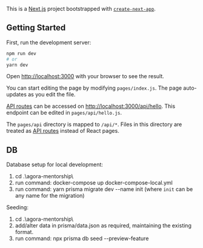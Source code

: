 This is a [Next.js](https://nextjs.org/) project bootstrapped with [`create-next-app`](https://github.com/vercel/next.js/tree/canary/packages/create-next-app).

## Getting Started

First, run the development server:

```bash
npm run dev
# or
yarn dev
```

Open [http://localhost:3000](http://localhost:3000) with your browser to see the result.

You can start editing the page by modifying `pages/index.js`. The page auto-updates as you edit the file.

[API routes](https://nextjs.org/docs/api-routes/introduction) can be accessed on [http://localhost:3000/api/hello](http://localhost:3000/api/hello). This endpoint can be edited in `pages/api/hello.js`.

The `pages/api` directory is mapped to `/api/*`. Files in this directory are treated as [API routes](https://nextjs.org/docs/api-routes/introduction) instead of React pages.

## DB

Database setup for local development:

1. cd .\agora-mentorship\
2. run command: docker-compose up docker-compose-local.yml
3. run command: yarn prisma migrate dev --name init (where `init` can be any name for the migration)

Seeding:

1. cd .\agora-mentorship\
2. add/alter data in prisma/data.json as required, maintaining the existing format.
3. run command: npx prisma db seed --preview-feature
